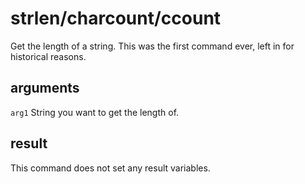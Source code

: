 # strlen/charcount/ccount

Get the length of a string. This was the first command ever, left in for historical reasons.

## arguments

`arg1` String you want to get the length of.

## result

This command does not set any result variables.
